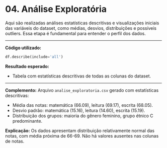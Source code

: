 # 04. Análise Exploratória

Aqui são realizadas análises estatísticas descritivas e visualizações iniciais das variáveis do dataset, como médias, desvios, distribuições e possíveis outliers. Essa etapa é fundamental para entender o perfil dos dados.

---

**Código utilizado:**
```python
df.describe(include='all')
```

**Resultado esperado:**
- Tabela com estatísticas descritivas de todas as colunas do dataset.

---

**Complemento:**
Arquivo `analise_exploratoria.csv` gerado com estatísticas descritivas:
- Média das notas: matemática (66.09), leitura (69.17), escrita (68.05).
- Desvio padrão: matemática (15.16), leitura (14.60), escrita (15.19).
- Distribuição dos grupos: maioria do gênero feminino, grupo étnico C predominante.

**Explicação:**
Os dados apresentam distribuição relativamente normal das notas, com média próxima de 66-69. Não há valores ausentes nas colunas de notas.